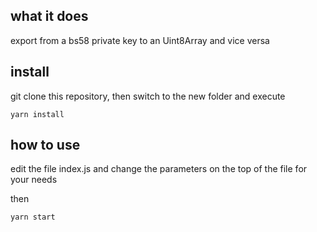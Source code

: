 ## what it does

export from a bs58 private key to an Uint8Array and vice versa

## install

git clone this repository, then switch to the new folder and execute

```
yarn install
```

## how to use

edit the file index.js and change the parameters on the top of the file for your needs

then
```
yarn start
```